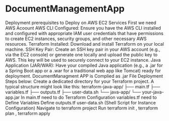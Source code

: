# DocumentManagementApp
Deployment prerequisites to Deploy on AWS EC2 Services
First we need AWS Acoount
AWS CLI Configured: Ensure you have the AWS CLI installed and configured with appropriate IAM user credentials that have permissions to create EC2 instances, security groups, and other necessary AWS resources.
Terraform Installed: Download and install Terraform on your local machine.
SSH Key Pair: Create an SSH key pair in your AWS account (e.g., via the EC2 console) or generate one locally and upload the public key to AWS. This key will be used to securely connect to your EC2 instance.
Java Application (JAR/WAR): Have your compiled Java application (e.g., a .jar for a Spring Boot app or a .war for a traditional web app like Tomcat) ready for deployment. DocumentManagment APP is Complied as .jar File
Deployment Steps below:
Create a dedicated directory for your Terraform project. A typical structure might look like this:
terraform-java-app/
├── main.tf
├── variables.tf
├── outputs.tf
├── user-data.sh
└── java-app/
    └── your-java-app.jar 
In main.tf need to do Terraform Configuration
variables.tf need to Define Variables
Define outputs.tf
user-data.sh (Shell Script for Instance Configuration)
Navigate to terraform project
Run terraform init , terraform plan , terraform apply
